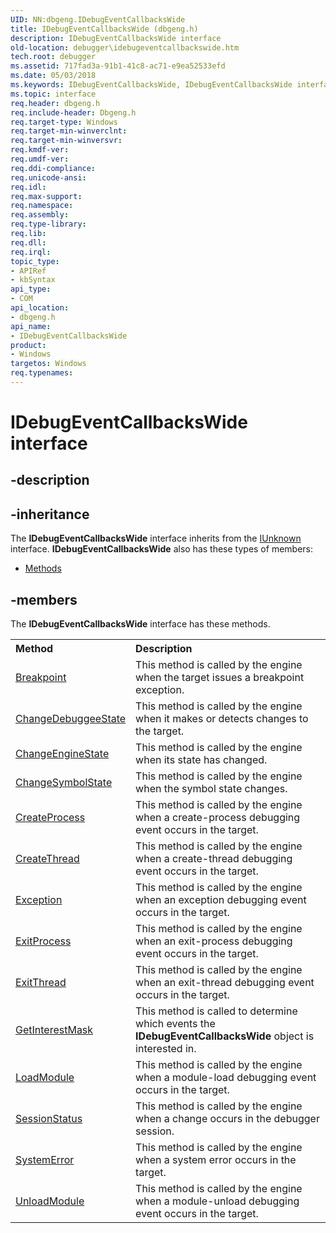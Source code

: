 ```yaml
---
UID: NN:dbgeng.IDebugEventCallbacksWide
title: IDebugEventCallbacksWide (dbgeng.h)
description: IDebugEventCallbacksWide interface
old-location: debugger\idebugeventcallbackswide.htm
tech.root: debugger
ms.assetid: 717fad3a-91b1-41c8-ac71-e9ea52533efd
ms.date: 05/03/2018
ms.keywords: IDebugEventCallbacksWide, IDebugEventCallbacksWide interface [Windows Debugging], IDebugEventCallbacksWide interface [Windows Debugging],described, dbgeng/IDebugEventCallbacksWide, debugger.idebugeventcallbackswide
ms.topic: interface
req.header: dbgeng.h
req.include-header: Dbgeng.h
req.target-type: Windows
req.target-min-winverclnt: 
req.target-min-winversvr: 
req.kmdf-ver: 
req.umdf-ver: 
req.ddi-compliance: 
req.unicode-ansi: 
req.idl: 
req.max-support: 
req.namespace: 
req.assembly: 
req.type-library: 
req.lib: 
req.dll: 
req.irql: 
topic_type:
- APIRef
- kbSyntax
api_type:
- COM
api_location:
- dbgeng.h
api_name:
- IDebugEventCallbacksWide
product:
- Windows
targetos: Windows
req.typenames: 
---
```


# IDebugEventCallbacksWide interface


## -description




## -inheritance

The <b xmlns:loc="http://microsoft.com/wdcml/l10n">IDebugEventCallbacksWide</b> interface inherits from the <a href="https://msdn.microsoft.com/33f1d79a-33fc-4ce5-a372-e08bda378332">IUnknown</a> interface. <b>IDebugEventCallbacksWide</b> also has these types of members:
<ul>
<li><a href="https://docs.microsoft.com/">Methods</a></li>
</ul>

## -members

The <b>IDebugEventCallbacksWide</b> interface has these methods.
<table class="members" id="memberListMethods">
<tr>
<th align="left" width="37%">Method</th>
<th align="left" width="63%">Description</th>
</tr>
<tr data="declared;">
<td align="left" width="37%">
<a href="https://msdn.microsoft.com/ee9b9b6c-c76e-4979-9f23-c411fe1b002a">Breakpoint</a>
</td>
<td align="left" width="63%">
 This method is called by the engine when the target issues a breakpoint exception.

</td>
</tr>
<tr data="declared;">
<td align="left" width="37%">
<a href="https://msdn.microsoft.com/ffb5925a-6bbd-41f5-b8b8-e8c7189d57ac">ChangeDebuggeeState</a>
</td>
<td align="left" width="63%">
This method is called by the engine when it makes or detects changes to the target.

</td>
</tr>
<tr data="declared;">
<td align="left" width="37%">
<a href="https://msdn.microsoft.com/14205476-3f58-4105-99a7-a3baa2eba033">ChangeEngineState</a>
</td>
<td align="left" width="63%">
This method is called by the engine when its state has changed.

</td>
</tr>
<tr data="declared;">
<td align="left" width="37%">
<a href="https://msdn.microsoft.com/ea331612-5c48-4320-a658-101c3d93e7be">ChangeSymbolState</a>
</td>
<td align="left" width="63%">
This method is called by the engine when the symbol state changes.

</td>
</tr>
<tr data="declared;">
<td align="left" width="37%">
<a href="https://msdn.microsoft.com/library/windows/hardware/ff539321">CreateProcess</a>
</td>
<td align="left" width="63%">
This method is called by the engine when a create-process debugging event occurs in the target.

</td>
</tr>
<tr data="declared;">
<td align="left" width="37%">
<a href="https://msdn.microsoft.com/d845777c-1bc9-4ab3-9bfc-211f2231971e">CreateThread</a>
</td>
<td align="left" width="63%">
This method is called by the engine when a create-thread debugging event occurs in the target.

</td>
</tr>
<tr data="declared;">
<td align="left" width="37%">
<a href="https://msdn.microsoft.com/02f5bec1-f2d2-4b72-bd9e-b30315c334da">Exception</a>
</td>
<td align="left" width="63%">
This method is called by the engine when an exception debugging event occurs in the target.

</td>
</tr>
<tr data="declared;">
<td align="left" width="37%">
<a href="https://msdn.microsoft.com/bc104b84-4f0a-420d-8c2c-14b33cc6ca04">ExitProcess</a>
</td>
<td align="left" width="63%">
This method is called by the engine when an exit-process debugging event occurs in the target.

</td>
</tr>
<tr data="declared;">
<td align="left" width="37%">
<a href="https://msdn.microsoft.com/77933fa9-ff30-45cf-894d-83a425802e25">ExitThread</a>
</td>
<td align="left" width="63%">
This method is called by the engine when an exit-thread debugging event occurs in the target.

</td>
</tr>
<tr data="declared;">
<td align="left" width="37%">
<a href="https://msdn.microsoft.com/b1e62ae3-4a3d-42db-b7fe-87d1a7e0b438">GetInterestMask</a>
</td>
<td align="left" width="63%">
This method is called to determine which events the <b>IDebugEventCallbacksWide</b> object is interested in.

</td>
</tr>
<tr data="declared;">
<td align="left" width="37%">
<a href="https://msdn.microsoft.com/03a76d41-3af1-48a9-832a-1c255a8b0cc4">LoadModule</a>
</td>
<td align="left" width="63%">
This method is called by the engine when a module-load debugging event occurs in the target.

</td>
</tr>
<tr data="declared;">
<td align="left" width="37%">
<a href="https://msdn.microsoft.com/cc3ed4ef-5e2d-4865-8d6f-b140d6b5d7af">SessionStatus</a>
</td>
<td align="left" width="63%">
This method is called by the engine when a change occurs in the debugger session.

</td>
</tr>
<tr data="declared;">
<td align="left" width="37%">
<a href="https://msdn.microsoft.com/938eacb5-7939-43ed-a854-046708fc9c79">SystemError</a>
</td>
<td align="left" width="63%">
This method is called by the engine when a system error occurs in the target.

</td>
</tr>
<tr data="declared;">
<td align="left" width="37%">
<a href="https://msdn.microsoft.com/05f3fa93-389e-4ecc-b7c0-71f43691232f">UnloadModule</a>
</td>
<td align="left" width="63%">
This method is called by the engine when a module-unload debugging event occurs in the target.

</td>
</tr>
</table> 

